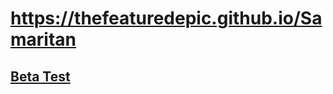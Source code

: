 # https://thefeaturedepic.github.io/Samaritan

## [Beta Test](https://thefeaturedepic.github.io/Samaritan/beta.html)

